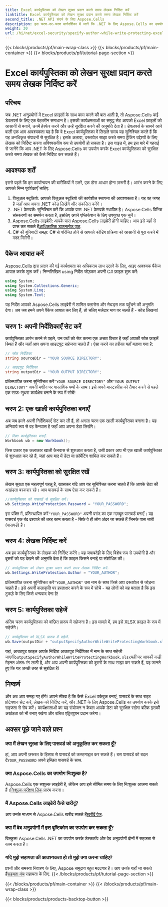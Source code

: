 ```yaml
---
title: Excel कार्यपुस्तिका को लेखन सुरक्षा प्रदान करते समय लेखक निर्दिष्ट करें
linktitle: Excel कार्यपुस्तिका को लेखन सुरक्षा प्रदान करते समय लेखक निर्दिष्ट करें
second_title: .NET API संदर्भ के लिए Aspose.Cells
description: इस चरण-दर-चरण मार्गदर्शिका में जानें कि .NET के लिए Aspose.Cells का उपयोग करते हुए किसी लेखक को निर्दिष्ट करते हुए अपनी Excel कार्यपुस्तिका को लेखन-संरक्षित कैसे करें।
weight: 30
url: /hi/net/excel-security/specify-author-while-write-protecting-excel-workbook/
---
```


{{< blocks/products/pf/main-wrap-class >}}
{{< blocks/products/pf/main-container >}}
{{< blocks/products/pf/tutorial-page-section >}}

# Excel कार्यपुस्तिका को लेखन सुरक्षा प्रदान करते समय लेखक निर्दिष्ट करें

## परिचय

जब .NET अनुप्रयोगों में Excel फ़ाइलों के साथ काम करने की बात आती है, तो Aspose.Cells कई डेवलपर्स के लिए एक बेहतरीन समाधान है। इसकी कार्यक्षमताओं का समृद्ध सेट आपको Excel फ़ाइलों को आसानी से बनाने, उनमें हेरफेर करने और उन्हें सुरक्षित करने की अनुमति देता है। डेवलपर्स के सामने आने वाली एक आम आवश्यकता यह है कि वे Excel कार्यपुस्तिका में लिखते समय यह सुनिश्चित करते हैं कि यह अनधिकृत संपादनों से सुरक्षित है। इसके अलावा, दस्तावेज़ साझा करते समय ट्रैकिंग उद्देश्यों के लिए लेखक को निर्दिष्ट करना अविश्वसनीय रूप से उपयोगी हो सकता है। इस गाइड में, हम इस बारे में गहराई से जानेंगे कि आप .NET के लिए Aspose.Cells का उपयोग करके Excel कार्यपुस्तिका को सुरक्षित करते समय लेखक को कैसे निर्दिष्ट कर सकते हैं।

## आवश्यक शर्तें

इससे पहले कि हम कार्यान्वयन की बारीकियों में उतरें, एक ठोस आधार होना ज़रूरी है। आरंभ करने के लिए आपको निम्न पूर्वापेक्षाएँ चाहिए:

1. विज़ुअल स्टूडियो: आपको विज़ुअल स्टूडियो की कार्यशील स्थापना की आवश्यकता है। यह वह जगह है जहाँ आप अपना .NET कोड लिखेंगे और संकलित करेंगे।
2. .NET फ्रेमवर्क: सुनिश्चित करें कि आपके पास .NET फ्रेमवर्क स्थापित है। Aspose.Cells विभिन्न संस्करणों का समर्थन करता है, इसलिए अपने एप्लिकेशन के लिए उपयुक्त एक चुनें।
3.  Aspose.Cells लाइब्रेरी: आपके पास Aspose.Cells लाइब्रेरी होनी चाहिए। आप इसे यहाँ से प्राप्त कर सकते हैं[आधिकारिक डाउनलोड पृष्ठ](https://releases.aspose.com/cells/net/).
4. C# की बुनियादी समझ: C# से परिचित होने से आपको कोडिंग प्रक्रिया को आसानी से पूरा करने में मदद मिलेगी।

## पैकेज आयात करें

Aspose.Cells द्वारा प्रदान की गई कार्यक्षमता का अधिकतम लाभ उठाने के लिए, आइए आवश्यक पैकेज आयात करके शुरू करें। निम्नलिखित using निर्देश जोड़कर अपनी C# फ़ाइल शुरू करें:

```csharp
using System;
using System.Collections.Generic;
using System.Linq;
using System.Text;
```

यह निर्देश आपको Aspose.Cells लाइब्रेरी में शामिल क्लासेस और मेथड्स तक पहुँचने की अनुमति देगा। अब जब हमने अपने पैकेज आयात कर लिए हैं, तो चलिए मज़ेदार भाग पर चलते हैं - कोड लिखना!

## चरण 1: अपनी निर्देशिकाएँ सेट करें

कार्यपुस्तिका आरंभ करने से पहले, उन पथों को सेट करना एक अच्छा विचार है जहाँ आपकी स्रोत फ़ाइलें स्थित हैं और जहाँ आप अपना आउटपुट सहेजना चाहते हैं। ऐसा करने का तरीका यहाँ बताया गया है:

```csharp
// स्रोत निर्देशिका
string sourceDir = "YOUR SOURCE DIRECTORY";

// आउटपुट निर्देशिका
string outputDir = "YOUR OUTPUT DIRECTORY";
```

 प्रतिस्थापित करना सुनिश्चित करें`"YOUR SOURCE DIRECTORY"` और`"YOUR OUTPUT DIRECTORY"` अपनी मशीन पर वास्तविक पथों के साथ। इसे अपने मास्टरपीस को तैयार करने से पहले एक साफ-सुथरा कार्यक्षेत्र बनाने के रूप में सोचें!

## चरण 2: एक खाली कार्यपुस्तिका बनाएँ

अब जब हमने अपनी निर्देशिकाएँ सेट कर ली हैं, तो अगला चरण एक खाली कार्यपुस्तिका बनाना है। यह अनिवार्य रूप से वह कैनवास है जहाँ आप अपना डेटा लिखेंगे।

```csharp
// रिक्त कार्यपुस्तिका बनाएँ.
Workbook wb = new Workbook();
```

जिस प्रकार एक कलाकार खाली कैनवास से शुरुआत करता है, उसी प्रकार आप भी एक खाली कार्यपुस्तिका से शुरुआत कर रहे हैं, जहां आप बाद में डेटा या फ़ॉर्मेटिंग शामिल कर सकते हैं।

## चरण 3: कार्यपुस्तिका को सुरक्षित रखें

लेखन सुरक्षा एक महत्वपूर्ण पहलू है, खासकर यदि आप यह सुनिश्चित करना चाहते हैं कि आपके डेटा की अखंडता बरकरार रहे। आप पासवर्ड के साथ ऐसा कर सकते हैं।

```csharp
//कार्यपुस्तिका को पासवर्ड से सुरक्षित करें।
wb.Settings.WriteProtection.Password = "YOUR_PASSWORD";
```

 इस पंक्ति में, प्रतिस्थापित करें`"YOUR_PASSWORD"` अपनी पसंद का एक मज़बूत पासवर्ड बनाएँ। यह पासवर्ड एक बंद दरवाज़े की तरह काम करता है - सिर्फ़ वे ही लोग अंदर जा सकते हैं जिनके पास चाबी (पासवर्ड) है।

## चरण 4: लेखक निर्दिष्ट करें

अब हम कार्यपुस्तिका के लेखक को निर्दिष्ट करेंगे। यह जवाबदेही के लिए विशेष रूप से उपयोगी है और दूसरों को यह देखने की अनुमति देता है कि फ़ाइल किसने बनाई या संशोधित की।

```csharp
// कार्यपुस्तिका को लेखन सुरक्षा प्रदान करते समय लेखक निर्दिष्ट करें.
wb.Settings.WriteProtection.Author = "YOUR_AUTHOR";
```

 प्रतिस्थापित करना सुनिश्चित करें`"YOUR_AUTHOR"` उस नाम के साथ जिसे आप दस्तावेज़ से जोड़ना चाहते हैं। इसे अपनी कलाकृति पर हस्ताक्षर करने के रूप में सोचें - यह लोगों को यह बताता है कि इस टुकड़े के लिए किसे धन्यवाद देना है!

## चरण 5: कार्यपुस्तिका सहेजें

अंतिम चरण कार्यपुस्तिका को वांछित प्रारूप में सहेजना है। इस मामले में, हम इसे XLSX फ़ाइल के रूप में सहेजेंगे। 

```csharp
// कार्यपुस्तिका को XLSX प्रारूप में सहेजें.
wb.Save(outputDir + "outputSpecifyAuthorWhileWriteProtectingWorkbook.xlsx");
```

 यहां, आउटपुट फ़ाइल आपके निर्दिष्ट आउटपुट निर्देशिका में नाम के साथ सहेजी जाएगी`outputSpecifyAuthorWhileWriteProtectingWorkbook.xlsx`यहीं पर आपकी कड़ी मेहनत अंततः रंग लाती है, और आप अपनी कार्यपुस्तिका को दूसरों के साथ साझा कर सकते हैं, यह जानते हुए कि यह अच्छी तरह से सुरक्षित है!

## निष्कर्ष

और अब आप समझ गए होंगे! आपने सीखा है कि कैसे Excel वर्कबुक बनाएं, पासवर्ड के साथ राइट प्रोटेक्शन सेट करें, लेखक को निर्दिष्ट करें, और .NET के लिए Aspose.Cells का उपयोग करके इसे सहजता से सेव करें। कार्यक्षमताओं का यह संयोजन न केवल आपके डेटा को सुरक्षित रखेगा बल्कि इसकी अखंडता को भी बनाए रखेगा और उचित एट्रिब्यूशन प्रदान करेगा।

## अक्सर पूछे जाने वाले प्रश्न

### क्या मैं लेखन सुरक्षा के लिए पासवर्ड को अनुकूलित कर सकता हूँ?  
 हां, आप अपनी ज़रूरत के हिसाब से पासवर्ड को कस्टमाइज़ कर सकते हैं। बस पासवर्ड को बदल दें`YOUR_PASSWORD` अपने इच्छित पासवर्ड के साथ.

### क्या Aspose.Cells का उपयोग निःशुल्क है?  
 Aspose.Cells एक सशुल्क लाइब्रेरी है, लेकिन आप इसे सीमित समय के लिए निःशुल्क आज़मा सकते हैं।[निःशुल्क परीक्षण लिंक](https://releases.aspose.com/) प्रारंभ करना।

### मैं Aspose.Cells लाइब्रेरी कैसे खरीदूं?  
 आप उनके माध्यम से Aspose.Cells खरीद सकते हैं[खरीदें पेज](https://purchase.aspose.com/buy).

### क्या मैं वेब अनुप्रयोगों में इस दृष्टिकोण का उपयोग कर सकता हूँ?  
बिल्कुल! Aspose.Cells .NET का उपयोग करके डेस्कटॉप और वेब अनुप्रयोगों दोनों में सहजता से काम करता है।

### यदि मुझे सहायता की आवश्यकता हो तो मुझे क्या करना चाहिए?  
 प्रश्नों और समस्या निवारण के लिए, Aspose समुदाय बहुत मददगार है। आप उनके यहाँ जा सकते हैं[सहयता मंच](https://forum.aspose.com/c/cells/9) सहायता के लिए.
{{< /blocks/products/pf/tutorial-page-section >}}

{{< /blocks/products/pf/main-container >}}
{{< /blocks/products/pf/main-wrap-class >}}

{{< blocks/products/products-backtop-button >}}
